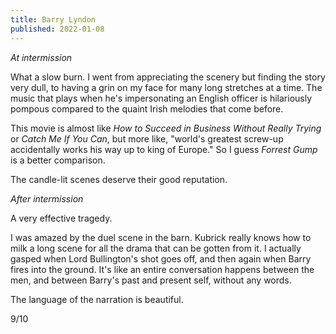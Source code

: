 ```yaml
---
title: Barry Lyndon
published: 2022-01-08
---
```


*At intermission*

What a slow burn. I went from appreciating the scenery but finding the story very dull, to having a grin on my face for many long stretches at a time. The music that plays when he's impersonating an English officer is hilariously pompous compared to the quaint Irish melodies that come before.

This movie is almost like _How to Succeed in Business Without Really Trying_ or _Catch Me If You Can_, but more like, "world's greatest screw-up accidentally works his way up to king of Europe." So I guess _Forrest Gump_ is a better comparison.

The candle-lit scenes deserve their good reputation.

*After intermission*

A very effective tragedy.

I was amazed by the duel scene in the barn. Kubrick really knows how to milk a long scene for all the drama that can be gotten from it. I actually gasped when Lord Bullington's shot goes off, and then again when Barry fires into the ground. It's like an entire conversation happens between the men, and between Barry's past and present self, without any words.

The language of the narration is beautiful.

9/10
